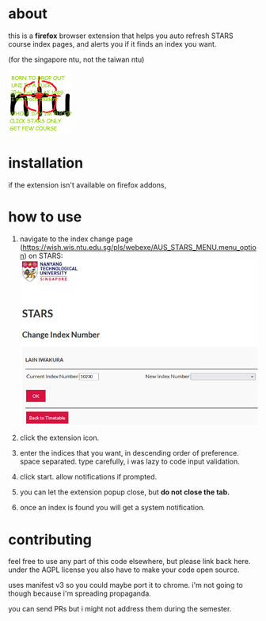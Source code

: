 # about

this is a **firefox** browser extension that helps you auto refresh STARS course index pages, and alerts you if it finds an index you want.

(for the singapore ntu, not the taiwan ntu)

![NTU Snipe icon](src/snipe128.png)

# installation

if the extension isn't available on firefox addons, 

# how to use

1. navigate to the index change page (https://wish.wis.ntu.edu.sg/pls/webexe/AUS_STARS_MENU.menu_option) on STARS: ![page with headers STARS Change Index Number](src/relevantpage.png)

2. click the extension icon.

3. enter the indices that you want, in descending order of preference. space separated. type carefully, i was lazy to code input validation.

4. click start. allow notifications if prompted.

5. you can let the extension popup close, but **do not close the tab.**

6. once an index is found you will get a system notification.

# contributing

feel free to use any part of this code elsewhere, but please link back here. under the AGPL license you also have to make your code open source.

uses manifest v3 so you could maybe port it to chrome. i'm not going to though because i'm spreading propaganda.

you can send PRs but i might not address them during the semester.